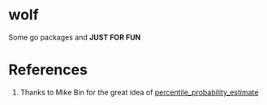 # wolf
Some go packages and __JUST FOR FUN__


# References

1. Thanks to Mike Bin for the great idea of [percentile_probability_estimate](https://github.com/mikewei/blogs/blob/master/2016-05-29-percentile_probability_estimate.md)
